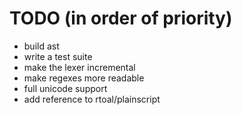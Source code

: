 # TODO (in order of priority)

* build ast
* write a test suite
* make the lexer incremental
* make regexes more readable
* full unicode support
* add reference to rtoal/plainscript